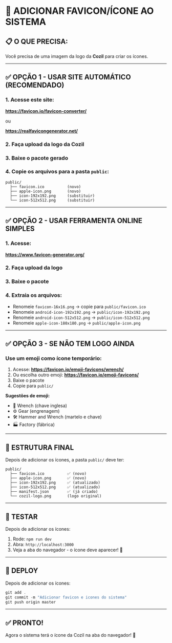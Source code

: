 # 🎨 ADICIONAR FAVICON/ÍCONE AO SISTEMA

## 📋 O QUE PRECISA:

Você precisa de uma imagem da logo da **Cozil** para criar os ícones.

---

## ✅ OPÇÃO 1 - USAR SITE AUTOMÁTICO (RECOMENDADO)

### 1. Acesse este site:
**https://favicon.io/favicon-converter/**

ou

**https://realfavicongenerator.net/**

### 2. Faça upload da logo da Cozil

### 3. Baixe o pacote gerado

### 4. Copie os arquivos para a pasta `public`:
```
public/
  ├── favicon.ico          (novo)
  ├── apple-icon.png       (novo)
  ├── icon-192x192.png     (substituir)
  └── icon-512x512.png     (substituir)
```

---

## ✅ OPÇÃO 2 - USAR FERRAMENTA ONLINE SIMPLES

### 1. Acesse:
**https://www.favicon-generator.org/**

### 2. Faça upload da logo

### 3. Baixe o pacote

### 4. Extraia os arquivos:
- Renomeie `favicon-16x16.png` → copie para `public/favicon.ico`
- Renomeie `android-icon-192x192.png` → `public/icon-192x192.png`
- Renomeie `android-icon-512x512.png` → `public/icon-512x512.png`
- Renomeie `apple-icon-180x180.png` → `public/apple-icon.png`

---

## ✅ OPÇÃO 3 - SE NÃO TEM LOGO AINDA

### Use um emoji como ícone temporário:

1. Acesse: **https://favicon.io/emoji-favicons/wrench/**
2. Ou escolha outro emoji: **https://favicon.io/emoji-favicons/**
3. Baixe o pacote
4. Copie para `public/`

**Sugestões de emoji:**
- 🔧 Wrench (chave inglesa)
- ⚙️ Gear (engrenagem)
- 🛠️ Hammer and Wrench (martelo e chave)
- 🏭 Factory (fábrica)

---

## 📂 ESTRUTURA FINAL

Depois de adicionar os ícones, a pasta `public/` deve ter:

```
public/
  ├── favicon.ico          ✅ (novo)
  ├── apple-icon.png       ✅ (novo)
  ├── icon-192x192.png     ✅ (atualizado)
  ├── icon-512x512.png     ✅ (atualizado)
  ├── manifest.json        ✅ (já criado)
  └── cozil-logo.png       (logo original)
```

---

## 🧪 TESTAR

Depois de adicionar os ícones:

1. Rode: `npm run dev`
2. Abra: `http://localhost:3000`
3. Veja a aba do navegador - o ícone deve aparecer! 🎉

---

## 🚀 DEPLOY

Depois de adicionar os ícones:

```powershell
git add .
git commit -m "Adicionar favicon e icones do sistema"
git push origin master
```

---

## ✅ PRONTO!

Agora o sistema terá o ícone da Cozil na aba do navegador! 🎨




